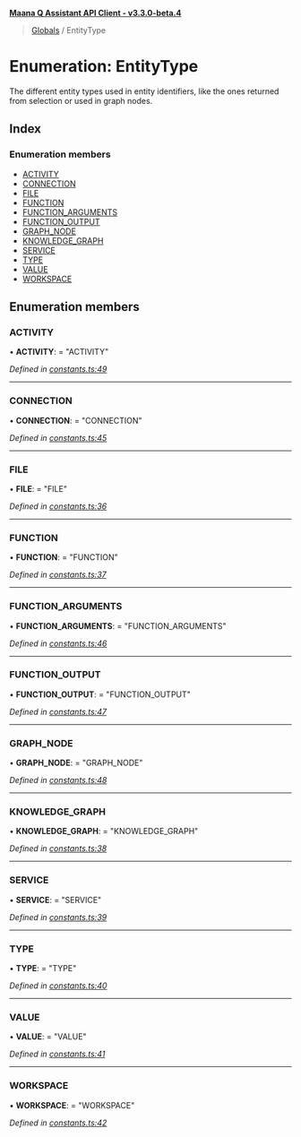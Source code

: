 **[Maana Q Assistant API Client - v3.3.0-beta.4](../README.md)**

> [Globals](../globals.md) / EntityType

# Enumeration: EntityType

The different entity types used in entity identifiers, like the ones returned
from selection or used in graph nodes.

## Index

### Enumeration members

* [ACTIVITY](entitytype.md#activity)
* [CONNECTION](entitytype.md#connection)
* [FILE](entitytype.md#file)
* [FUNCTION](entitytype.md#function)
* [FUNCTION\_ARGUMENTS](entitytype.md#function_arguments)
* [FUNCTION\_OUTPUT](entitytype.md#function_output)
* [GRAPH\_NODE](entitytype.md#graph_node)
* [KNOWLEDGE\_GRAPH](entitytype.md#knowledge_graph)
* [SERVICE](entitytype.md#service)
* [TYPE](entitytype.md#type)
* [VALUE](entitytype.md#value)
* [WORKSPACE](entitytype.md#workspace)

## Enumeration members

### ACTIVITY

•  **ACTIVITY**:  = "ACTIVITY"

*Defined in [constants.ts:49](https://github.com/maana-io/q-assistant-client/blob/b0243f8/src/constants.ts#L49)*

___

### CONNECTION

•  **CONNECTION**:  = "CONNECTION"

*Defined in [constants.ts:45](https://github.com/maana-io/q-assistant-client/blob/b0243f8/src/constants.ts#L45)*

___

### FILE

•  **FILE**:  = "FILE"

*Defined in [constants.ts:36](https://github.com/maana-io/q-assistant-client/blob/b0243f8/src/constants.ts#L36)*

___

### FUNCTION

•  **FUNCTION**:  = "FUNCTION"

*Defined in [constants.ts:37](https://github.com/maana-io/q-assistant-client/blob/b0243f8/src/constants.ts#L37)*

___

### FUNCTION\_ARGUMENTS

•  **FUNCTION\_ARGUMENTS**:  = "FUNCTION\_ARGUMENTS"

*Defined in [constants.ts:46](https://github.com/maana-io/q-assistant-client/blob/b0243f8/src/constants.ts#L46)*

___

### FUNCTION\_OUTPUT

•  **FUNCTION\_OUTPUT**:  = "FUNCTION\_OUTPUT"

*Defined in [constants.ts:47](https://github.com/maana-io/q-assistant-client/blob/b0243f8/src/constants.ts#L47)*

___

### GRAPH\_NODE

•  **GRAPH\_NODE**:  = "GRAPH\_NODE"

*Defined in [constants.ts:48](https://github.com/maana-io/q-assistant-client/blob/b0243f8/src/constants.ts#L48)*

___

### KNOWLEDGE\_GRAPH

•  **KNOWLEDGE\_GRAPH**:  = "KNOWLEDGE\_GRAPH"

*Defined in [constants.ts:38](https://github.com/maana-io/q-assistant-client/blob/b0243f8/src/constants.ts#L38)*

___

### SERVICE

•  **SERVICE**:  = "SERVICE"

*Defined in [constants.ts:39](https://github.com/maana-io/q-assistant-client/blob/b0243f8/src/constants.ts#L39)*

___

### TYPE

•  **TYPE**:  = "TYPE"

*Defined in [constants.ts:40](https://github.com/maana-io/q-assistant-client/blob/b0243f8/src/constants.ts#L40)*

___

### VALUE

•  **VALUE**:  = "VALUE"

*Defined in [constants.ts:41](https://github.com/maana-io/q-assistant-client/blob/b0243f8/src/constants.ts#L41)*

___

### WORKSPACE

•  **WORKSPACE**:  = "WORKSPACE"

*Defined in [constants.ts:42](https://github.com/maana-io/q-assistant-client/blob/b0243f8/src/constants.ts#L42)*
